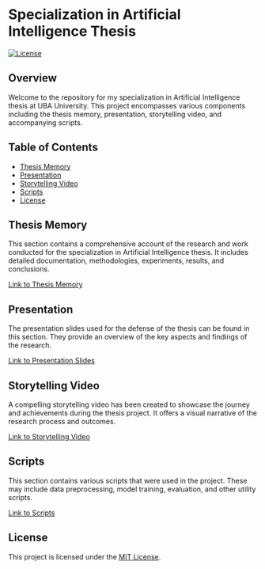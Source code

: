 # Specialization in Artificial Intelligence Thesis

[![License](https://img.shields.io/badge/License-MIT-blue.svg)](LICENSE)

## Overview

Welcome to the repository for my specialization in Artificial Intelligence thesis at UBA University. This project encompasses various components including the thesis memory, presentation, storytelling video, and accompanying scripts.

## Table of Contents

- [Thesis Memory](#thesis-memory)
- [Presentation](#presentation)
- [Storytelling Video](#storytelling-video)
- [Scripts](#scripts)
- [License](#license)

## Thesis Memory

This section contains a comprehensive account of the research and work conducted for the specialization in Artificial Intelligence thesis. It includes detailed documentation, methodologies, experiments, results, and conclusions.

[Link to Thesis Memory](thesis_memory/)

## Presentation

The presentation slides used for the defense of the thesis can be found in this section. They provide an overview of the key aspects and findings of the research.

[Link to Presentation Slides](presentation/)

## Storytelling Video

A compelling storytelling video has been created to showcase the journey and achievements during the thesis project. It offers a visual narrative of the research process and outcomes.

[Link to Storytelling Video](storytelling_video/)

## Scripts

This section contains various scripts that were used in the project. These may include data preprocessing, model training, evaluation, and other utility scripts.

[Link to Scripts](scripts/)

## License

This project is licensed under the [MIT License](LICENSE).
